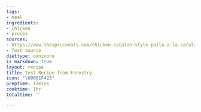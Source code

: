 ```yaml
---
tags:
- meal
ingredients:
- chicken
- prunes
sources:
- https://www.thespruceeats.com/chicken-catalan-style-pollo-a-la-catalana-3083360
- Test source
diettype: omnivore
is_markdown: true
layout: recipe
title: Test Recipe from Forestry
icon: "\U0001F423"
preptime: 12mins
cooktime: 1hr
totaltime: ''

---
```

